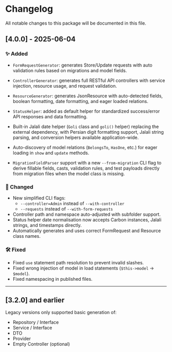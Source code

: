 # Changelog

All notable changes to this package will be documented in this file.

## [4.0.0] - 2025-06-04

### ✨ Added
- `FormRequestGenerator`: generates Store/Update requests with auto validation rules based on migrations and model fields.
- `ControllerGenerator`: generates full RESTful API controllers with service injection, resource usage, and request validation.
- `ResourceGenerator`: generates JsonResource with auto-detected fields, boolean formatting, date formatting, and eager loaded relations.
- `StatusHelper`: added as default helper for standardized success/error API responses and data formatting.
- Built-in Jalali date helper (`Goli` class and `goli()` helper) replacing the external dependency, with Persian digit formatting support, Jalali string parsing, and conversion helpers available application-wide.

- Auto-discovery of model relations (`BelongsTo`, `HasOne`, etc.) for eager loading in `show` and `update` methods.
- `MigrationFieldParser` support with a new `--from-migration` CLI flag to derive fillable fields, casts, validation rules, and test payloads directly from migration files when the model class is missing.

### 🔧 Changed
- New simplified CLI flags:
  - `--controller=Admin` instead of `--with-controller`
  - `--requests` instead of `--with-form-requests`
- Controller path and namespace auto-adjusted with subfolder support.
- Status helper date normalisation now accepts Carbon instances, Jalali strings, and timestamps directly.
- Automatically generates and uses correct FormRequest and Resource class names.

### 🛠 Fixed
- Fixed `use` statement path resolution to prevent invalid slashes.
- Fixed wrong injection of model in load statements (`$this->model` → `$model`).
- Fixed namespacing in published files.

---

## [3.2.0] and earlier

Legacy versions only supported basic generation of:
- Repository / Interface
- Service / Interface
- DTO
- Provider
- Empty Controller (optional)